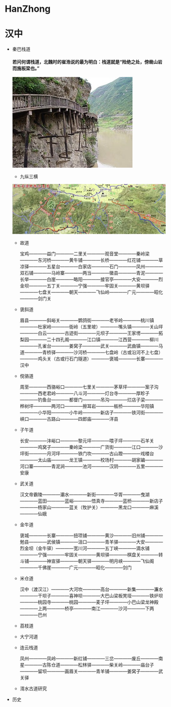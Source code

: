 # HanZhong

# 汉中

+ 秦巴栈道

  #### 若问何谓栈道，北魏时的崔浩说的最为明白：栈道就是“险绝之处，傍凿山岩而施板梁也。”
  
  ![栈道](/img/zhandao.jpg)

  + 九纵三横
  
   ![秦巴栈道图](/img/all.jpg)
   
  + 故道
  
    宝鸡————益门————二里关————观音堂————秦岭梁————东河桥————黄牛铺————长桥————红花铺————草凉驿————五星台————白家店————石门————凤州————双石铺————马岭寨————两当————徽县————青泥————长举————白崖————略阳————接官亭————大安————烈金坝————五丁关————宁强————牢固关————黄坝驿————七盘关————朝天————飞仙岭————广元————昭化————剑门关    
  
  + 褒斜道
  
    眉县————斜峪关————鹦鸽街————老爷岭————桃川镇————杜家岭————衙岭（五里坡）————嘴头镇————关山坪————白云————古迹街————元坝子————王家塄————拓梨园————二十四孔阁————江口镇————江西营————柳川————孔雀台————姜窝子————武关————武曲镇————马道————青桥驿————沙河桥————七盘岭（古或沿河不上七盘）————鸡头关（古或行石门隧道）————褒城————长寨————汉中
 
  + 傥骆道
  
    周至————西骆峪口————七里关————茅草坪————案子沟————西老君岭————八斗河————灯台寺————厚畛子————钓鱼台————都督门————吊沟————烂店子梁————桦树坪————两河口————擦耳岩————板桥————华阳镇————小华阳————小牛岭————新店子————铁河街————峡口————古路山————四郎庙————洋县
    
  
  + 子午道
  
    长安————沣峪口————黎元坪————喂子坪————石羊关————鸡窝子————秦岭梁————广货街————江口————沙坪街————月河坪————铁门坎————古山蹬————戏楼台————太山庙————龙王镇————校场村————胡家碥————河口寨————青泥涧————池河————汉阴————五里————安康
  
  + 武关道
  
    汉文帝霸陵————灞水————新街————华胥————曳湖————蓝田————蓝峪————悟真寺————蓝桥————新店子————杨家山————蓝关（牧护关）————黑龙口————麻溪————仙娥
  
  + 金牛道
  
    褒城————长寨————扭项铺————黄沙————旧州铺————勉县————武侯镇————沮口————青羊驿————大安————烈金坝（金牛驿）————宽川河————五丁峡————滴水铺————宁强————牢固关————黄坝驿————棋盘关————转斗铺————神宣驿————朝天驿————明月峡————飞仙阁————千佛崖————广元————昭化————剑门
  
  + 米仓道
  
    汉中（渡汉江）————大河坎————高台————新集————濂水————干坝子————喜神坝————大巴山梁板凳垭————铁炉坝————桃园寺————桃园————麦子坪————小巴山梁龙神殿————上两————桥亭————南江————沙河————下两————巴州
  
  + 荔枝道
  
  + 大宁河道
  
  + 连云栈道
    
    凤州————凤岭————新红铺————三岔————废丘————南星————古陈仓道————松林驿————柴关岭————庙台子————留坝————画眉关————青羊铺————姜窝子————武关驿  
  
  + 湑水古道研究
  
  
  
+ 历史

